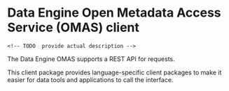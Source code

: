 <!-- SPDX-License-Identifier: Apache-2.0 -->
<!-- Copyright Contributors to the ODPi Egeria project.  -->

# Data Engine Open Metadata Access Service (OMAS) client

    <!-- TODO  provide actual description -->
The Data Engine OMAS supports a REST API for requests. 

This client package provides language-specific client packages to make it easier
for data tools and applications to call the interface.